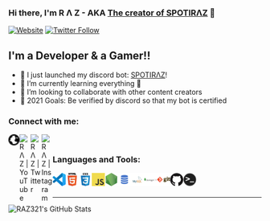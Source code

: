 <!--
**RAZ321/RAZ321** is a ✨ _special_ ✨ repository because its `README.md` (this file) appears on your GitHub profile.
-->

### Hi there, I'm R Λ Z - AKA [The creator of SPOTIRΛZ][website] 👋 

[![Website](https://img.shields.io/website?label=spotiraze.xyz&style=for-the-badge&url=https%3A%2F%2Fspotiraze.xyz)](https://spotiraze.xyz)
[![Twitter Follow](https://img.shields.io/twitter/follow/RΛZ?color=1DA1F2&logo=twitter&style=for-the-badge)](https://twitter.com/)

## I'm a Developer & a Gamer!!

- 🔭 I just launched my discord bot: [SPOTIRΛZ][website]!
- 🌱 I’m currently learning everything 🤣
- 👯 I’m looking to collaborate with other content creators
- 🥅 2021 Goals: Be verified by discord so that my bot is certified

### Connect with me:

[<img align="left" alt="spotiraze.xyz" width="22px" src="https://raw.githubusercontent.com/iconic/open-iconic/master/svg/globe.svg" />][website]
[<img align="left" alt="R Λ Z | YouTube" width="22px" src="https://cdn.jsdelivr.net/npm/simple-icons@v3/icons/youtube.svg" />][youtube]
[<img align="left" alt="R Λ Z | Twitter" width="22px" src="https://cdn.jsdelivr.net/npm/simple-icons@v3/icons/twitter.svg" />][twitter]
[<img align="left" alt="R Λ Z | Instagram" width="22px" src="https://cdn.jsdelivr.net/npm/simple-icons@v3/icons/instagram.svg" />][instagram]

<br />

### Languages and Tools:

[<img align="left" alt="Visual Studio Code" width="26px" src="https://raw.githubusercontent.com/github/explore/80688e429a7d4ef2fca1e82350fe8e3517d3494d/topics/visual-studio-code/visual-studio-code.png" />][webdevplaylist]
[<img align="left" alt="HTML5" width="26px" src="https://raw.githubusercontent.com/github/explore/80688e429a7d4ef2fca1e82350fe8e3517d3494d/topics/html/html.png" />][webdevplaylist]
[<img align="left" alt="CSS3" width="26px" src="https://raw.githubusercontent.com/github/explore/80688e429a7d4ef2fca1e82350fe8e3517d3494d/topics/css/css.png" />][cssplaylist]
[<img align="left" alt="JavaScript" width="26px" src="https://raw.githubusercontent.com/github/explore/80688e429a7d4ef2fca1e82350fe8e3517d3494d/topics/javascript/javascript.png" />][jsplaylist]
[<img align="left" alt="Node.js" width="26px" src="https://raw.githubusercontent.com/github/explore/80688e429a7d4ef2fca1e82350fe8e3517d3494d/topics/nodejs/nodejs.png" />][webdevplaylist]
[<img align="left" alt="SQL" width="26px" src="https://raw.githubusercontent.com/github/explore/80688e429a7d4ef2fca1e82350fe8e3517d3494d/topics/sql/sql.png" />][webdevplaylist]
[<img align="left" alt="MySQL" width="26px" src="https://raw.githubusercontent.com/github/explore/80688e429a7d4ef2fca1e82350fe8e3517d3494d/topics/mysql/mysql.png" />][webdevplaylist]
[<img align="left" alt="MongoDB" width="26px" src="https://raw.githubusercontent.com/github/explore/80688e429a7d4ef2fca1e82350fe8e3517d3494d/topics/mongodb/mongodb.png" />][webdevplaylist]
[<img align="left" alt="Git" width="26px" src="https://raw.githubusercontent.com/github/explore/80688e429a7d4ef2fca1e82350fe8e3517d3494d/topics/git/git.png" />][webdevplaylist]
[<img align="left" alt="GitHub" width="26px" src="https://raw.githubusercontent.com/github/explore/78df643247d429f6cc873026c0622819ad797942/topics/github/github.png" />][webdevplaylist]
[<img align="left" alt="Terminal" width="26px" src="https://raw.githubusercontent.com/github/explore/80688e429a7d4ef2fca1e82350fe8e3517d3494d/topics/terminal/terminal.png" />][webdevplaylist]

<br />
<br />

---

  <img align="left" alt="RAZ321's GitHub Stats" src="https://github-readme-stats.vercel.app/api?username=RAZ321&show_icons=true&hide_border=true" />


[website]: https://spotiraze.xyz
[twitter]: https://twitter.com/
[youtube]: https://youtube.com/
[instagram]: https://instagram.com/
[webdevplaylist]: https://www.youtube.com/
[jsplaylist]: https://www.youtube.com/
[cssplaylist]: https://www.youtube.com/
[reactplaylist]: https://www.youtube.com/
